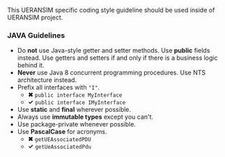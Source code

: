 This UERANSIM specific coding style guideline should be used inside of UERANSIM project.

### JAVA Guidelines

- Do **not** use Java-style getter and setter methods. Use **public** fields instead. Use getters and setters if and only if there is a business logic behind it.
- **Never** use Java 8 concurrent programming procedures. Use NTS architecture instead.
- Prefix all interfaces with `"I"`.
    - **✖** `public interface MyInterface`
    - **✓**    `public interface IMyInterface`
- Use **static** and **final** wherever possible.
- Always use **immutable types** except you can't.
- Use package-private whenever possible.
- Use **PascalCase** for acronyms.
    - **✖** `getUEAssociatedPDU`
    - **✓** `getUeAssociatedPdu`